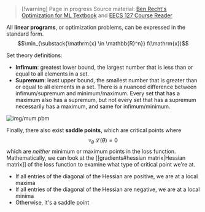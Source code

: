 >[!warning] Page in progress
>Source material: [Ben Recht's Optimization for ML Textbook](https://people.eecs.berkeley.edu/~brecht/opt4ml_book/) and [EECS 127 Course Reader](https://inst.eecs.berkeley.edu/~ee127/sp24/assets/notes/eecs127_reader.pdf)

All **linear programs**, or optimization problems, can be expressed in the standard form.
$$\min_{\substack{\mathrm{x} \in \mathbb{R}^n}} f(\mathrm{x})$$

Set theory definitions:
- **Infimum**: greatest lower bound, the largest number that is less than or equal to all elements in a set.
- **Supremum**: least upper bound, the smallest number that is greater than or equal to all elements in a set.
There is a nuanced difference between infimum/supremum and minimum/maximum. Every set that has a maximum also has a supremum, but not every set that has a supremum necessarily has a maximum, and same for infimum/minimum.

![img/mum.pbm](mum.jpg)

Finally, there also exist **saddle points**, which are critical points where
$$\triangledown_{\theta} \ \mathcal{L}(\theta) = 0$$
which are *neither* minimum or maximum points in the loss function. Mathematically, we can look at the [[gradients#hessian matrix|Hessian matrix]] of the loss function to examine what type of critical point we're at.
- If all entries of the diagonal of the Hessian are positive, we are at a local maxima
- If all entries of the diagonal of the Hessian are negative, we are at a local minima
- Otherwise, it's a saddle point

